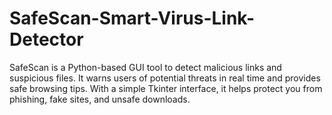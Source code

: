 # SafeScan-Smart-Virus-Link-Detector
SafeScan is a Python-based GUI tool to detect malicious links and suspicious files. It warns users of potential threats in real time and provides safe browsing tips. With a simple Tkinter interface, it helps protect you from phishing, fake sites, and unsafe downloads.
